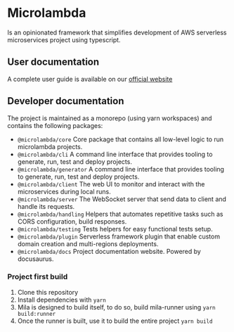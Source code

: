 # Microlambda

Is an opinionated framework that simplifies development of AWS serverless microservices
project using typescript.

## User documentation

A complete user guide is available on our [official website](https://microlambda.dev)

## Developer documentation

The project is maintained as a monorepo (using yarn workspaces) and contains the following packages:

* `@microlambda/core` Core package that contains all low-level logic to run microlambda projects.
* `@microlambda/cli` A command line interface that provides tooling to generate, run, test and deploy projects.
* `@microlambda/generator` A command line interface that provides tooling to generate, run, test and deploy projects.
* `@microlambda/client` The web UI to monitor and interact with the microservices during local runs.
* `@microlambda/server` The WebSocket server that send data to client and handle its requests.
* `@microlambda/handling` Helpers that automates repetitive tasks such as CORS configuration, build responses.
* `@microlambda/testing` Tests helpers for easy functional tests setup. 
* `@microlambda/plugin` Serverless framework plugin that enable custom domain creation and multi-regions deployments. 
* `@microlambda/docs` Project documentation website. Powered by docusaurus.

### Project first build

1. Clone this repository
2. Install dependencies with `yarn`
3. Mila is designed to build itself, to do so, build mila-runner using ``yarn build:runner``
4. Once the runner is built, use it to build the entire project ``yarn build``
